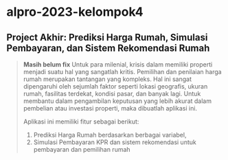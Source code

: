 # alpro-2023-kelompok4

## Project Akhir: Prediksi Harga Rumah, Simulasi Pembayaran, dan Sistem Rekomendasi Rumah
> **Masih belum fix** Untuk para milenial, krisis dalam memiliki properti menjadi suatu hal yang sangatlah kritis. Pemilihan dan penilaian harga rumah merupakan tantangan yang kompleks. Hal ini sangat dipengaruhi oleh sejumlah faktor seperti lokasi geografis, ukuran rumah, fasilitas terdekat, kondisi pasar, dan banyak lagi. Untuk membantu dalam pengambilan keputusan yang lebih akurat dalam pembelian atau investasi properti, maka dibuatlah aplikasi ini.
>
> Aplikasi ini memiliki fitur sebagai berikut:
> 1. Prediksi Harga Rumah berdasarkan berbagai variabel,
> 2. Simulasi Pembayaran KPR dan sistem rekomendasi untuk pembayaran dan pemilihan rumah 
